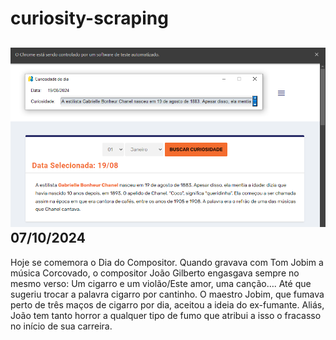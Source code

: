 # curiosity-scraping
![Budget](./execucao.png)
07/10/2024
-
Hoje se comemora o Dia do Compositor. Quando gravava com Tom Jobim a música Corcovado, o compositor João Gilberto engasgava sempre no mesmo verso: Um cigarro e um violão/Este amor, uma canção…. Até que sugeriu trocar a palavra cigarro por cantinho. O maestro Jobim, que fumava perto de três maços de cigarro por dia, aceitou a ideia do ex-fumante. Aliás, João tem tanto horror a qualquer tipo de fumo que atribui a isso o fracasso no início de sua carreira.
